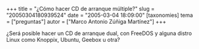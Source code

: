 +++
title = "¿Cómo hacer CD de arranque múltiple?"
slug = "20050304180939524"
date = "2005-03-04 18:09:00"
[taxonomies]
tema = ["preguntas"]
autor = ["Marco Antonio Zúñiga Martínez"]
+++

¿Será posible hacer un CD de arranque dual, con FreeDOS y alguna distro
Linux como Knoppix, Ubuntu, Geebox u otra?


